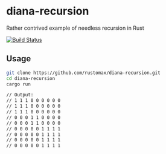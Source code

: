 # diana-recursion
Rather contrived example of needless recursion in Rust

[![Build Status](https://travis-ci.org/rustomax/diana-recursion.svg?branch=master)](https://travis-ci.org/rustomax/diana-recursion)

## Usage

```sh
git clone https://github.com/rustomax/diana-recursion.git
cd diana-recursion
cargo run

// Output:
// 1 1 1 0 0 0 0 0 0
// 1 1 1 0 0 0 0 0 0
// 1 1 1 0 0 0 0 0 0
// 0 0 0 1 1 0 0 0 0
// 0 0 0 1 1 0 0 0 0
// 0 0 0 0 0 1 1 1 1
// 0 0 0 0 0 1 1 1 1
// 0 0 0 0 0 1 1 1 1
// 0 0 0 0 0 1 1 1 1
```
